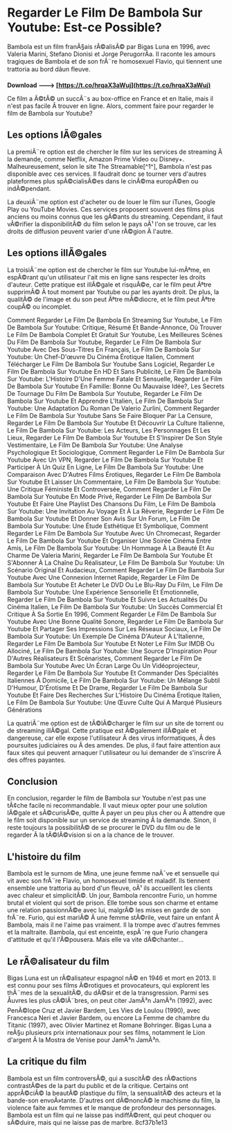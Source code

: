 # Regarder Le Film De Bambola Sur Youtube: Est-ce Possible?
 
Bambola est un film franÃ§ais rÃ©alisÃ© par Bigas Luna en 1996, avec Valeria Marini, Stefano Dionisi et Jorge PerugorrÃ­a. Il raconte les amours tragiques de Bambola et de son frÃ¨re homosexuel Flavio, qui tiennent une trattoria au bord dâun fleuve.
 
**Download ---> [https://t.co/hrqaX3aWuj](https://t.co/hrqaX3aWuj)**


 
Ce film a Ã©tÃ© un succÃ¨s au box-office en France et en Italie, mais il n'est pas facile Ã  trouver en ligne. Alors, comment faire pour regarder le film de Bambola sur Youtube?
 
## Les options lÃ©gales
 
La premiÃ¨re option est de chercher le film sur les services de streaming Ã  la demande, comme Netflix, Amazon Prime Video ou Disney+. Malheureusement, selon le site The Streamable[^1^], Bambola n'est pas disponible avec ces services. Il faudrait donc se tourner vers d'autres plateformes plus spÃ©cialisÃ©es dans le cinÃ©ma europÃ©en ou indÃ©pendant.
 
La deuxiÃ¨me option est d'acheter ou de louer le film sur iTunes, Google Play ou YouTube Movies. Ces services proposent souvent des films plus anciens ou moins connus que les gÃ©ants du streaming. Cependant, il faut vÃ©rifier la disponibilitÃ© du film selon le pays oÃ¹ l'on se trouve, car les droits de diffusion peuvent varier d'une rÃ©gion Ã  l'autre.
 
## Les options illÃ©gales
 
La troisiÃ¨me option est de chercher le film sur Youtube lui-mÃªme, en espÃ©rant qu'un utilisateur l'ait mis en ligne sans respecter les droits d'auteur. Cette pratique est illÃ©gale et risquÃ©e, car le film peut Ãªtre supprimÃ© Ã  tout moment par Youtube ou par les ayants droit. De plus, la qualitÃ© de l'image et du son peut Ãªtre mÃ©diocre, et le film peut Ãªtre coupÃ© ou incomplet.
 
Comment Regarder Le Film De Bambola En Streaming Sur Youtube,  Le Film De Bambola Sur Youtube: Critique, Résumé Et Bande-Annonce,  Où Trouver Le Film De Bambola Complet Et Gratuit Sur Youtube,  Les Meilleures Scènes Du Film De Bambola Sur Youtube,  Regarder Le Film De Bambola Sur Youtube Avec Des Sous-Titres En Français,  Le Film De Bambola Sur Youtube: Un Chef-D'œuvre Du Cinéma Érotique Italien,  Comment Télécharger Le Film De Bambola Sur Youtube Sans Logiciel,  Regarder Le Film De Bambola Sur Youtube En HD Et Sans Publicité,  Le Film De Bambola Sur Youtube: L'Histoire D'Une Femme Fatale Et Sensuelle,  Regarder Le Film De Bambola Sur Youtube En Famille: Bonne Ou Mauvaise Idée?,  Les Secrets De Tournage Du Film De Bambola Sur Youtube,  Regarder Le Film De Bambola Sur Youtube Et Apprendre L'Italien,  Le Film De Bambola Sur Youtube: Une Adaptation Du Roman De Valerio Zurlini,  Comment Regarder Le Film De Bambola Sur Youtube Sans Se Faire Bloquer Par La Censure,  Regarder Le Film De Bambola Sur Youtube Et Découvrir La Culture Italienne,  Le Film De Bambola Sur Youtube: Les Acteurs, Les Personnages Et Les Lieux,  Regarder Le Film De Bambola Sur Youtube Et S'Inspirer De Son Style Vestimentaire,  Le Film De Bambola Sur Youtube: Une Analyse Psychologique Et Sociologique,  Comment Regarder Le Film De Bambola Sur Youtube Avec Un VPN,  Regarder Le Film De Bambola Sur Youtube Et Participer À Un Quiz En Ligne,  Le Film De Bambola Sur Youtube: Une Comparaison Avec D'Autres Films Érotiques,  Regarder Le Film De Bambola Sur Youtube Et Laisser Un Commentaire,  Le Film De Bambola Sur Youtube: Une Critique Féministe Et Controversée,  Comment Regarder Le Film De Bambola Sur Youtube En Mode Privé,  Regarder Le Film De Bambola Sur Youtube Et Faire Une Playlist Des Chansons Du Film,  Le Film De Bambola Sur Youtube: Une Invitation Au Voyage Et À La Rêverie,  Regarder Le Film De Bambola Sur Youtube Et Donner Son Avis Sur Un Forum,  Le Film De Bambola Sur Youtube: Une Étude Esthétique Et Symbolique,  Comment Regarder Le Film De Bambola Sur Youtube Avec Un Chromecast,  Regarder Le Film De Bambola Sur Youtube Et Organiser Une Soirée Cinéma Entre Amis,  Le Film De Bambola Sur Youtube: Un Hommage À La Beauté Et Au Charme De Valeria Marini,  Regarder Le Film De Bambola Sur Youtube Et S'Abonner À La Chaîne Du Réalisateur,  Le Film De Bambola Sur Youtube: Un Scénario Original Et Audacieux,  Comment Regarder Le Film De Bambola Sur Youtube Avec Une Connexion Internet Rapide,  Regarder Le Film De Bambola Sur Youtube Et Acheter Le DVD Ou Le Blu-Ray Du Film,  Le Film De Bambola Sur Youtube: Une Expérience Sensorielle Et Émotionnelle,  Regarder Le Film De Bambola Sur Youtube Et Suivre Les Actualités Du Cinéma Italien,  Le Film De Bambola Sur Youtube: Un Succès Commercial Et Critique À Sa Sortie En 1996,  Comment Regarder Le Film De Bambola Sur Youtube Avec Une Bonne Qualité Sonore,  Regarder Le Film De Bambola Sur Youtube Et Partager Ses Impressions Sur Les Réseaux Sociaux,  Le Film De Bambola Sur Youtube: Un Exemple De Cinéma D'Auteur À L'Italienne,  Regarder Le Film De Bambola Sur Youtube Et Noter Le Film Sur IMDB Ou Allociné,  Le Film De Bambola Sur Youtube: Une Source D'Inspiration Pour D'Autres Réalisateurs Et Scénaristes,  Comment Regarder Le Film De Bambola Sur Youtube Avec Un Écran Large Ou Un Vidéoprojecteur,  Regarder Le Film De Bambola Sur Youtube Et Commander Des Spécialités Italiennes À Domicile,  Le Film De Bambola Sur Youtube: Un Mélange Subtil D'Humour, D'Érotisme Et De Drame,  Regarder Le Film De Bambola Sur Youtube Et Faire Des Recherches Sur L'Histoire Du Cinéma Érotique Italien,  Le Film De Bambola Sur Youtube: Une Œuvre Culte Qui A Marqué Plusieurs Générations
 
La quatriÃ¨me option est de tÃ©lÃ©charger le film sur un site de torrent ou de streaming illÃ©gal. Cette pratique est Ã©galement illÃ©gale et dangereuse, car elle expose l'utilisateur Ã  des virus informatiques, Ã  des poursuites judiciaires ou Ã  des amendes. De plus, il faut faire attention aux faux sites qui peuvent arnaquer l'utilisateur ou lui demander de s'inscrire Ã  des offres payantes.
 
## Conclusion
 
En conclusion, regarder le film de Bambola sur Youtube n'est pas une tÃ¢che facile ni recommandable. Il vaut mieux opter pour une solution lÃ©gale et sÃ©curisÃ©e, quitte Ã  payer un peu plus cher ou Ã  attendre que le film soit disponible sur un service de streaming Ã  la demande. Sinon, il reste toujours la possibilitÃ© de se procurer le DVD du film ou de le regarder Ã  la tÃ©lÃ©vision si on a la chance de le trouver.
  
## L'histoire du film
 
Bambola est le surnom de Mina, une jeune femme naÃ¯ve et sensuelle qui vit avec son frÃ¨re Flavio, un homosexuel timide et maladif. Ils tiennent ensemble une trattoria au bord d'un fleuve, oÃ¹ ils accueillent les clients avec chaleur et simplicitÃ©. Un jour, Bambola rencontre Furio, un homme brutal et violent qui sort de prison. Elle tombe sous son charme et entame une relation passionnÃ©e avec lui, malgrÃ© les mises en garde de son frÃ¨re. Furio, qui est mariÃ© Ã  une femme stÃ©rile, veut faire un enfant Ã  Bambola, mais il ne l'aime pas vraiment. Il la trompe avec d'autres femmes et la maltraite. Bambola, qui est enceinte, espÃ¨re que Furio changera d'attitude et qu'il l'Ã©pousera. Mais elle va vite dÃ©chanter...
 
## Le rÃ©alisateur du film
 
Bigas Luna est un rÃ©alisateur espagnol nÃ© en 1946 et mort en 2013. Il est connu pour ses films Ã©rotiques et provocateurs, qui explorent les thÃ¨mes de la sexualitÃ©, du dÃ©sir et de la transgression. Parmi ses Åuvres les plus cÃ©lÃ¨bres, on peut citer JamÃ³n JamÃ³n (1992), avec PenÃ©lope Cruz et Javier Bardem, Les Vies de Loulou (1990), avec Francesca Neri et Javier Bardem, ou encore La Femme de chambre du Titanic (1997), avec Olivier Martinez et Romane Bohringer. Bigas Luna a reÃ§u plusieurs prix internationaux pour ses films, notamment le Lion d'argent Ã  la Mostra de Venise pour JamÃ³n JamÃ³n.
 
## La critique du film
 
Bambola est un film controversÃ©, qui a suscitÃ© des rÃ©actions contrastÃ©es de la part du public et de la critique. Certains ont apprÃ©ciÃ© la beautÃ© plastique du film, la sensualitÃ© des acteurs et la bande-son envoÃ»tante. D'autres ont dÃ©noncÃ© le machisme du film, la violence faite aux femmes et le manque de profondeur des personnages. Bambola est un film qui ne laisse pas indiffÃ©rent, qui peut choquer ou sÃ©duire, mais qui ne laisse pas de marbre.
 8cf37b1e13
 
